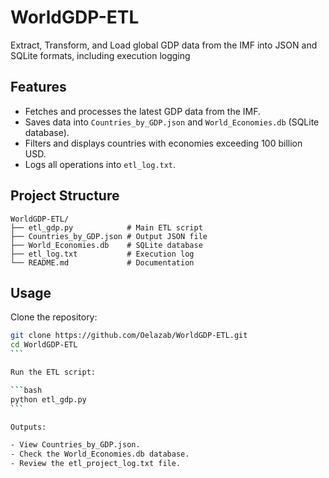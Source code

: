 # WorldGDP-ETL

Extract, Transform, and Load global GDP data from the IMF into JSON and SQLite formats, including execution logging

## Features

- Fetches and processes the latest GDP data from the IMF.
- Saves data into `Countries_by_GDP.json` and `World_Economies.db` (SQLite database).
- Filters and displays countries with economies exceeding 100 billion USD.
- Logs all operations into `etl_log.txt`.

## Project Structure

```
WorldGDP-ETL/
├── etl_gdp.py            # Main ETL script
├── Countries_by_GDP.json # Output JSON file
├── World_Economies.db    # SQLite database
├── etl_log.txt           # Execution log
└── README.md             # Documentation
```

## Usage

Clone the repository:

````bash
git clone https://github.com/Oelazab/WorldGDP-ETL.git
cd WorldGDP-ETL
```

Run the ETL script:

```bash
python etl_gdp.py
```

Outputs:

- View Countries_by_GDP.json.
- Check the World_Economies.db database.
- Review the etl_project_log.txt file.



````
